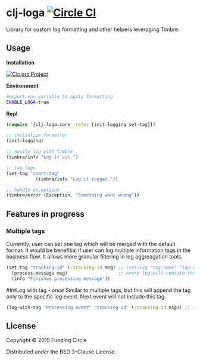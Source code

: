 # clj-loga [![Circle CI](https://circleci.com/gh/FundingCircle/clj-loga/tree/master.svg?style=svg)](https://circleci.com/gh/FundingCircle/clj-loga/tree/master)

Library for custom log formatting and other helpers leveraging Timbre.

## Usage

**Installation**

[![Clojars Project](http://clojars.org/clj-loga/latest-version.svg)](http://clojars.org/clj-loga)

**Environment**

```bash
#export env variable to apply formatting
ENABLE_LOGA=true
```

**Repl**

```clojure
(require '[clj-loga.core :refer [init-logging set-tag]])

;; initialize formatter
(init-logging)

;; easily log with timbre
(timbre/info "Log it out.")

;; tag logs
(set-tag "smart-tag"
           (timbre/info "Log it tagged."))

;; handle exceptions
(timbre/error (Exception. "Something went wrong"))
```

## Features in progress
### Multiple tags
Currently, user can set one tag which will be merged with the default format. It would be benefitial if user can log multiple information tags in the business flow. It allows more granular filtering in log aggreagation tools.

```clojure
(set-tag "tracking-id" (:tracking-id msg) ;; (set-tag "tag-name" "tag-value")
  (process-message msg)                   ;; every log will contain the `tracking-id` tag
  (info "Finished processing message")) 
```

###Log with tag - *once*
Similar to multiple tags, but this will append the tag only to the specific log event. Next event will not include this tag.

```clojure
(log-with-tag "Processing event" "tracking-id" (:tracking-id msg)) ;; (log-with-tag "message" "tag-name" "value")
```

## License
 
Copyright © 2015 Funding Circle

Distributed under the BSD 3-Clause License.
